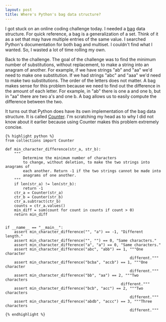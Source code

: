 ```yaml
---
layout: post
title: Where's Python's bag data structure?
---
```


I got stuck on an online coding challenge today. I needed a [bag](https://en.wikipedia.org/wiki/Set_(abstract_data_type)#Multiset) data structure. For quick reference, a bag is a generalization of a set. Think of it as a set that may have multiple entries of the same value. I searched Python's documentation for both bag and multiset. I couldn't find what I wanted. So, I wasted a lot of time rolling my own.

Back to the challenge. The goal of the challenge was to find the minimum number of substitutions, without replacement, to make a string into an anagram of another. For example, if we have strings "ab" and "aa" we'd need to make one substitution. If we had strings "abc" and "aaa" we'd need to make two substitutions. The order of the letters does not matter. A bag makes sense for this problem because we need to find out the difference in the amount of each letter. For example, in "ab" there is one a and one b, but in "aa" there are two a's and one b. A bag allows us to easily compute the difference between the two.

It turns out that Python does have its own implementation of the bag data structure. It is called [Counter](https://docs.python.org/3.7/library/collections.html#collections.Counter). I'm scratching my head as to why I did not know about it earlier because using Counter makes this problem extremely concise.

    {% highlight python %}
    from collections import Counter

    def min_character_difference(str_a, str_b):
        """
            Determine the minimum number of characters
            to change, without deletion, to make the two strings into anagrams of
            each another. Return -1 if the two strings cannot be made into
            anagrams of one another.
        """
        if len(str_a) != len(str_b):
            return -1
        ctr_a = Counter(str_a)
        ctr_b = Counter(str_b)
        ctr_a.subtract(ctr_b)
        counts = ctr_a.values()
        min_diff = sum(count for count in counts if count > 0)
        return min_diff


    if __name__ == "__main__":
        assert min_character_difference("", "a") == -1, "Different length."
        assert min_character_difference("", "") == 0, "Same characters."
        assert min_character_difference("a", "a") == 0, "Same characters."
        assert min_character_difference("abc", "abb") == 1, """One character
                                                            different."""
        assert min_character_difference("bcba", "accb") == 1, """One character
                                                            different."""
        assert min_character_difference("bb", "aa") == 2, """Two characters
                                                        different."""
        assert min_character_difference("bcb", "acc") == 2, """Two characters
                                                            different."""
        assert min_character_difference("abdb", "accc") == 3, """Three characters
                                                            different."""
    {% endhighlight %}
